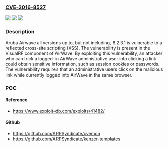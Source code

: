 ### [CVE-2016-8527](https://cve.mitre.org/cgi-bin/cvename.cgi?name=CVE-2016-8527)
![](https://img.shields.io/static/v1?label=Product&message=Aruba%20AirWave&color=blue)
![](https://img.shields.io/static/v1?label=Version&message=n%2Fa&color=blue)
![](https://img.shields.io/static/v1?label=Vulnerability&message=reflected%20cross%20site%20scripting&color=brighgreen)

### Description

Aruba Airwave all versions up to, but not including, 8.2.3.1 is vulnerable to a reflected cross-site scripting (XSS). The vulnerability is present in the VisualRF component of AirWave. By exploiting this vulnerability, an attacker who can trick a logged-in AirWave administrative user into clicking a link could obtain sensitive information, such as session cookies or passwords. The vulnerability requires that an administrative users click on the malicious link while currently logged into AirWave in the same browser.

### POC

#### Reference
- https://www.exploit-db.com/exploits/41482/

#### Github
- https://github.com/ARPSyndicate/cvemon
- https://github.com/ARPSyndicate/kenzer-templates

